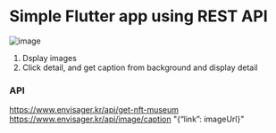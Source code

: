 # Simple Flutter app using REST API

![image](https://github.com/user-attachments/assets/77a2a2c8-e8b1-430b-8a0d-36324b449085)

1. Dsplay images
2. Click detail, and get caption from background and display detail

### API
https://www.envisager.kr/api/get-nft-museum
https://www.envisager.kr/api/image/caption "{“link”: imageUrl}"








